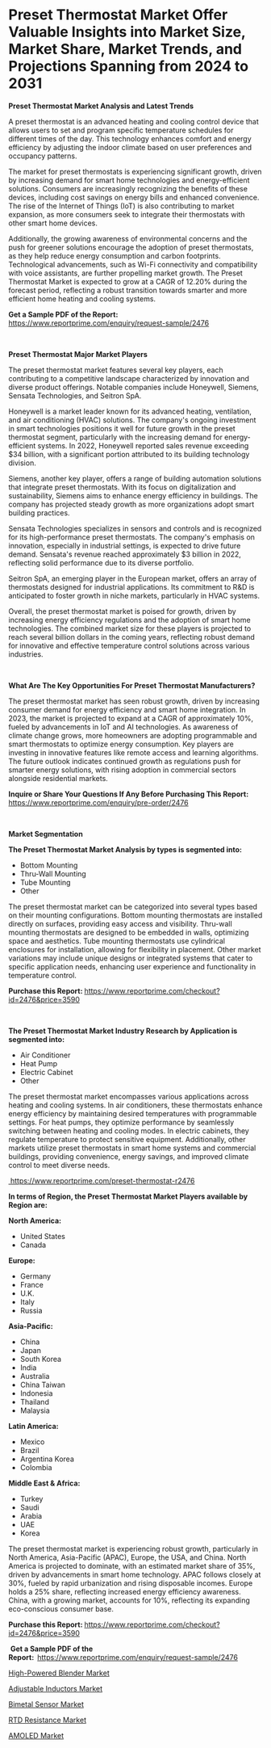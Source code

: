 <p><h1>Preset Thermostat Market Offer Valuable Insights into Market Size, Market Share, Market Trends, and Projections Spanning from 2024 to 2031</h1></p><p><strong>Preset Thermostat Market Analysis and Latest Trends</strong></p>
<p><p>A preset thermostat is an advanced heating and cooling control device that allows users to set and program specific temperature schedules for different times of the day. This technology enhances comfort and energy efficiency by adjusting the indoor climate based on user preferences and occupancy patterns. </p><p>The market for preset thermostats is experiencing significant growth, driven by increasing demand for smart home technologies and energy-efficient solutions. Consumers are increasingly recognizing the benefits of these devices, including cost savings on energy bills and enhanced convenience. The rise of the Internet of Things (IoT) is also contributing to market expansion, as more consumers seek to integrate their thermostats with other smart home devices.</p><p>Additionally, the growing awareness of environmental concerns and the push for greener solutions encourage the adoption of preset thermostats, as they help reduce energy consumption and carbon footprints. Technological advancements, such as Wi-Fi connectivity and compatibility with voice assistants, are further propelling market growth. The Preset Thermostat Market is expected to grow at a CAGR of 12.20% during the forecast period, reflecting a robust transition towards smarter and more efficient home heating and cooling systems.</p></p>
<p><strong>Get a Sample PDF of the Report:&nbsp;</strong> <a href="https://www.reportprime.com/enquiry/request-sample/2476">https://www.reportprime.com/enquiry/request-sample/2476</a></p>
<p>&nbsp;</p>
<p><strong>Preset Thermostat Major Market Players</strong></p>
<p><p>The preset thermostat market features several key players, each contributing to a competitive landscape characterized by innovation and diverse product offerings. Notable companies include Honeywell, Siemens, Sensata Technologies, and Seitron SpA.</p><p>Honeywell is a market leader known for its advanced heating, ventilation, and air conditioning (HVAC) solutions. The company's ongoing investment in smart technologies positions it well for future growth in the preset thermostat segment, particularly with the increasing demand for energy-efficient systems. In 2022, Honeywell reported sales revenue exceeding $34 billion, with a significant portion attributed to its building technology division.</p><p>Siemens, another key player, offers a range of building automation solutions that integrate preset thermostats. With its focus on digitalization and sustainability, Siemens aims to enhance energy efficiency in buildings. The company has projected steady growth as more organizations adopt smart building practices.</p><p>Sensata Technologies specializes in sensors and controls and is recognized for its high-performance preset thermostats. The company's emphasis on innovation, especially in industrial settings, is expected to drive future demand. Sensata's revenue reached approximately $3 billion in 2022, reflecting solid performance due to its diverse portfolio.</p><p>Seitron SpA, an emerging player in the European market, offers an array of thermostats designed for industrial applications. Its commitment to R&D is anticipated to foster growth in niche markets, particularly in HVAC systems.</p><p>Overall, the preset thermostat market is poised for growth, driven by increasing energy efficiency regulations and the adoption of smart home technologies. The combined market size for these players is projected to reach several billion dollars in the coming years, reflecting robust demand for innovative and effective temperature control solutions across various industries.</p></p>
<p>&nbsp;</p>
<p><strong>What Are The Key Opportunities For Preset Thermostat Manufacturers?</strong></p>
<p><p>The preset thermostat market has seen robust growth, driven by increasing consumer demand for energy efficiency and smart home integration. In 2023, the market is projected to expand at a CAGR of approximately 10%, fueled by advancements in IoT and AI technologies. As awareness of climate change grows, more homeowners are adopting programmable and smart thermostats to optimize energy consumption. Key players are investing in innovative features like remote access and learning algorithms. The future outlook indicates continued growth as regulations push for smarter energy solutions, with rising adoption in commercial sectors alongside residential markets.</p></p>
<p><strong>Inquire or Share Your Questions If Any Before Purchasing This Report:</strong> <a href="https://www.reportprime.com/enquiry/pre-order/2476">https://www.reportprime.com/enquiry/pre-order/2476</a></p>
<p>&nbsp;</p>
<p><strong>Market Segmentation</strong></p>
<p><strong>The Preset Thermostat Market Analysis by types is segmented into:</strong></p>
<p><ul><li>Bottom Mounting</li><li>Thru-Wall Mounting</li><li>Tube Mounting</li><li>Other</li></ul></p>
<p><p>The preset thermostat market can be categorized into several types based on their mounting configurations. Bottom mounting thermostats are installed directly on surfaces, providing easy access and visibility. Thru-wall mounting thermostats are designed to be embedded in walls, optimizing space and aesthetics. Tube mounting thermostats use cylindrical enclosures for installation, allowing for flexibility in placement. Other market variations may include unique designs or integrated systems that cater to specific application needs, enhancing user experience and functionality in temperature control.</p></p>
<p><strong>Purchase this Report:&nbsp;</strong><a href="https://www.reportprime.com/checkout?id=2476&price=3590">https://www.reportprime.com/checkout?id=2476&price=3590</a></p>
<p>&nbsp;</p>
<p><strong>The Preset Thermostat Market Industry Research by Application is segmented into:</strong></p>
<p><ul><li>Air Conditioner</li><li>Heat Pump</li><li>Electric Cabinet</li><li>Other</li></ul></p>
<p><p>The preset thermostat market encompasses various applications across heating and cooling systems. In air conditioners, these thermostats enhance energy efficiency by maintaining desired temperatures with programmable settings. For heat pumps, they optimize performance by seamlessly switching between heating and cooling modes. In electric cabinets, they regulate temperature to protect sensitive equipment. Additionally, other markets utilize preset thermostats in smart home systems and commercial buildings, providing convenience, energy savings, and improved climate control to meet diverse needs.</p></p>
<p><a href="https://www.reportprime.com/preset-thermostat-r2476">&nbsp;https://www.reportprime.com/preset-thermostat-r2476</a></p>
<p><strong>In terms of Region, the Preset Thermostat Market Players available by Region are:</strong></p>
<p>
    <p> <strong> North America: </strong>
        <ul>
            <li>United States</li>
            <li>Canada</li>
        </ul>
        </p> 
    <p> <strong> Europe: </strong>
        <ul>
            <li>Germany</li>
            <li>France</li>
            <li>U.K.</li>
            <li>Italy</li>
            <li>Russia</li>
        </ul>
        </p> 
    <p> <strong> Asia-Pacific: </strong>
        <ul>
            <li>China</li>
            <li>Japan</li>
            <li>South Korea</li>
            <li>India</li>
            <li>Australia</li>
            <li>China Taiwan</li>
            <li>Indonesia</li>
            <li>Thailand</li>
            <li>Malaysia</li>
        </ul>
        </p> 
    <p> <strong> Latin America: </strong>
        <ul>
            <li>Mexico</li>
            <li>Brazil</li>
            <li>Argentina Korea</li>
            <li>Colombia</li>
        </ul>
        </p> 
    <p> <strong> Middle East & Africa: </strong>
        <ul>
            <li>Turkey</li>
            <li>Saudi</li>
            <li>Arabia</li>
            <li>UAE</li>
            <li>Korea</li>
        </ul>
    </p>
    </p>
<p><p>The preset thermostat market is experiencing robust growth, particularly in North America, Asia-Pacific (APAC), Europe, the USA, and China. North America is projected to dominate, with an estimated market share of 35%, driven by advancements in smart home technology. APAC follows closely at 30%, fueled by rapid urbanization and rising disposable incomes. Europe holds a 25% share, reflecting increased energy efficiency awareness. China, with a growing market, accounts for 10%, reflecting its expanding eco-conscious consumer base.</p></p>
<p><strong>Purchase this Report: </strong><a href="https://www.reportprime.com/checkout?id=2476&price=3590">https://www.reportprime.com/checkout?id=2476&price=3590</a></p>
<p>&nbsp;<strong>Get a Sample PDF of the Report:&nbsp;&nbsp;</strong><a href="https://www.reportprime.com/enquiry/request-sample/2476">https://www.reportprime.com/enquiry/request-sample/2476</a></p>
<p><strong></strong></p>
<p><p><a href="https://issuu.com/reportprime-2/docs/high-powered-blender-market-size-20_94e1abdc8381d4">High-Powered Blender Market</a></p><p><a href="https://www.linkedin.com/pulse/adjustable-inductors-market-size-type-manual-inductorselectrical-wwb3e?trackingId=2nznC52pRmO4WcJZCBQsPw%3D%3D">Adjustable Inductors Market</a></p><p><a href="https://github.com/JubayerMia832/Market-Research-Report-List-1/blob/main/bimetal-sensor-market.md">Bimetal Sensor Market</a></p><p><a href="https://github.com/BretDuke76/Market-Research-Report-List-1/blob/main/rtd-resistance-market.md">RTD Resistance Market</a></p><p><a href="https://www.linkedin.com/pulse/driving-market-forces-amoled-trends-future-forecasts-fedje?trackingId=RYk5dDOmSi2jue1m369UMw%3D%3D">AMOLED Market</a></p></p>